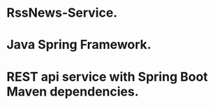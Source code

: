 # RssNews-Service. 
# Java Spring Framework.
# REST api service with Spring Boot Maven dependencies.

